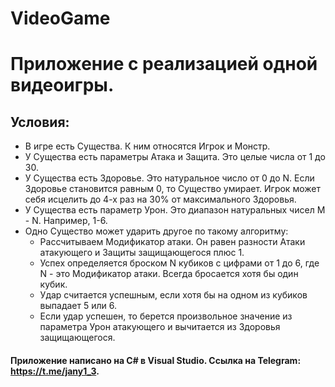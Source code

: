 # VideoGame
# Приложение с реализацией одной видеоигры.
## Условия:
- В игре есть Существа. К ним относятся Игрок и Монстр.
- У Существа есть параметры Атака и Защита. Это целые числа от 1 до 30.
- У Существа есть Здоровье. Это натуральное число от 0 до N. Если Здоровье становится равным 0, то Существо умирает. Игрок может себя исцелить до 4-х раз на 30% от максимального Здоровья.
- У Существа есть параметр Урон. Это диапазон натуральных чисел M - N. Например, 1-6.
- Одно Существо может ударить другое по такому алгоритму:
  - Рассчитываем Модификатор атаки. Он равен разности Атаки атакующего и Защиты защищающегося плюс 1.
  - Успех определяется броском N кубиков с цифрами от 1 до 6, где N - это Модификатор атаки. Всегда бросается хотя бы один кубик.
  - Удар считается успешным, если хотя бы на одном из кубиков выпадает 5 или 6.
  - Если удар успешен, то берется произвольное значение из параметра Урон атакующего и вычитается из Здоровья защищающегося.
#### Приложение написано на C# в Visual Studio. Ссылка на Telegram: https://t.me/jany1_3.
